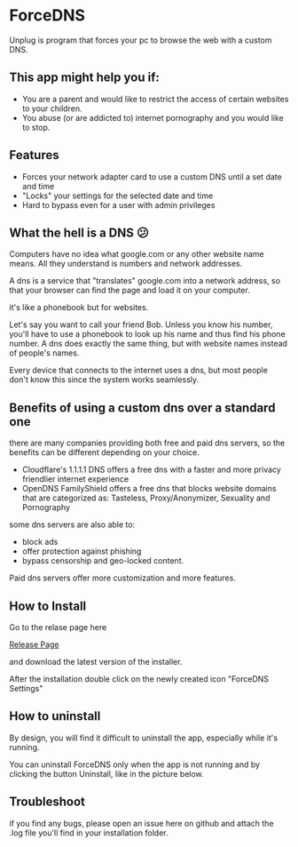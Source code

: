 # ForceDNS
Unplug is program that forces your pc to browse the web with a custom DNS.

## This app might help you if:
- You are a parent and would like to restrict the access of certain websites to your children.
- You abuse (or are addicted to) internet pornography and you would like to stop.

## Features
- Forces your network adapter card to use a custom DNS until a set date and time
- "Locks" your settings for the selected date and time
- Hard to bypass even for a user with admin privileges

## What the hell is a DNS 😕

Computers have no idea what google.com or any other website name means. All they understand is numbers and network addresses. 

A dns is a service that "translates" google.com into a network address, so that your browser can find the page and load it on your computer.

it's like a phonebook but for websites. 

Let's say you want to call your friend Bob. Unless you know his number, you'll have to use a phonebook to look up his name and thus find his phone number. A dns does exactly the same thing, but with website names instead of people's names.

Every device that connects to the internet uses a dns, but most people don't know this since the system works seamlessly.

## Benefits of using a custom dns over a standard one

there are many companies providing both free and paid dns servers, so the benefits can be different depending on your choice.

- Cloudflare's 1.1.1.1 DNS offers a free dns with a faster and more privacy friendlier internet experience
- OpenDNS FamilyShield offers a free dns that blocks website domains that are categorized as: Tasteless, Proxy/Anonymizer, Sexuality and Pornography

some dns servers are also able to:
- block ads 
- offer protection against phishing
- bypass censorship and geo-locked content.

Paid dns servers offer more customization and more features.

## How to Install

Go to the relase page here 

[Release Page](https://github.com/gianlucacini/ForceDNS/releases)

and download the latest version of the installer. 

After the installation double click on the newly created icon "ForceDNS Settings"

## How to uninstall

By design, you will find it difficult to uninstall the app, especially while it's running.

You can uninstall ForceDNS only when the app is not running and by clicking the button Uninstall, like in the picture below.

## Troubleshoot 

if you find any bugs, please open an issue here on github and attach the .log file you'll find in your installation folder.
